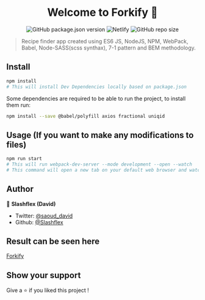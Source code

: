 <h1 align="center">Welcome to Forkify 👋</h1>

<p align="center" markdown="1">
  <img alt="GitHub package.json version" src="https://img.shields.io/github/package-json/v/Slashflex/Forkify?style=flat-square">
  <img alt="Netlify" src="https://img.shields.io/netlify/99e9ec54-e3aa-4d05-b6b2-c3fc6eeb0088?style=flat-square">
  <img alt="GitHub repo size" src="https://img.shields.io/github/repo-size/Slashflex/Forkify?style=flat-square">
</p>

> Recipe finder app created using ES6 JS, NodeJS, NPM, WebPack, Babel, Node-SASS(scss synthax), 7-1 pattern and BEM methodology.

## Install

```sh
npm install 
# This will install Dev Dependencies locally based on package.json
```
Some dependencies are required to be able to run the project, to install them run:
```sh
npm install --save @babel/polyfill axios fractional uniqid
```

## Usage (If you want to make any modifications to files)

```sh
npm run start
# This will run webpack-dev-server --mode development --open --watch
# This command will open a new tab on your default web browser and watch for any changes on JS, HTML or SCSS files and reload the page once webpack has done it's job of bundling :D 
```

## Author

👤 **Slashflex (David)**

* Twitter: [@saoud_david](https://twitter.com/saoud_david)
* Github: [@Slashflex](https://github.com/Slashflex)

## Result can be seen here
[Forkify]()
## Show your support

Give a ⭐️ if you liked this project !